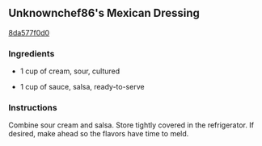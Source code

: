 ## Unknownchef86's Mexican Dressing

[8da577f0d0](http://www.food.com/recipe/unknownchef86s-mexican-dressing-155921)

### Ingredients

 - 1 cup of cream, sour, cultured

 - 1 cup of sauce, salsa, ready-to-serve

### Instructions

Combine sour cream and salsa. Store tightly covered in the refrigerator. If desired, make ahead so the flavors have time to meld.